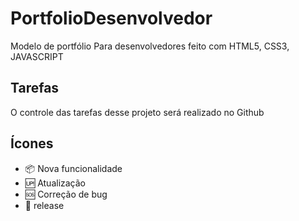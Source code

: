 # PortfolioDesenvolvedor
Modelo de portfólio Para desenvolvedores feito com HTML5, CSS3, JAVASCRIPT


## Tarefas

O controle das tarefas desse projeto será realizado no Github

## Ícones 

- :package: Nova funcionalidade
- :up: Atualização
- :sos: Correção de bug
- :checkered_flag: release